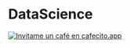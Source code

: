 # DataScience

[![Invitame un café en cafecito.app](https://cdn.cafecito.app/imgs/buttons/button_1.svg)](https://cafecito.app/nerddatos)
